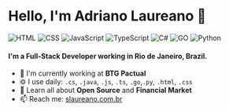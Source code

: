 # Hello, I'm Adriano Laureano 👋

![HTML](https://img.shields.io/badge/HTML-Expert-orange)
![CSS](https://img.shields.io/badge/CSS-Expert-blue)
![JavaScript](https://img.shields.io/badge/JavaScript-Expert-yellow)
![TypeScript](https://img.shields.io/badge/TypeScript-Intermediate-lightgrey)
![C#](https://img.shields.io/badge/CSharp-Intermediate-green)
![GO](https://img.shields.io/badge/GO-Intermediate-lightgrey)
![Python](https://img.shields.io/badge/Python-Expert-orange)

#### I'm a Full-Stack Developer working in Rio de Janeiro, Brazil.

- 🏢 I'm currently working at **BTG Pactual**
- ⚙️ I use daily: `.cs`, `.java`, `.js`, `.ts`, `.go`,`.py`, `.html`, `.css`
- 🌱 Learn all about **Open Source** and **Financial Market**
- 📫 Reach me: [slaureano.com.br](https://slaureano.com.br)
